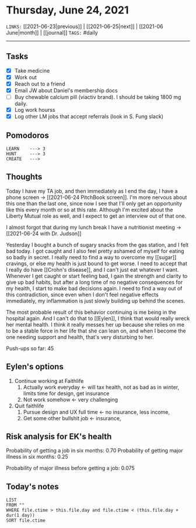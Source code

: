 # Thursday, June 24, 2021
`LINKS:` [[2021-06-23|previous]] | [[2021-06-25|next]] |  [[2021-06 June|month]] | [[journal]] 
`TAGS:` #daily

---
## Tasks
- [x]  Take medicine
- [x]  Work out
- [x]  Reach out to a friend
- [x] Email JW about Daniel's membership docs
- [ ] Buy chewable calcium pill (viactiv brand). I should be taking 1800 mg daily.
- [x] Log work hourss
- [x] Log other LM jobs that accept referrals (look in S. Fung slack)

## Pomodoros
```
LEARN    ---> 3
HUNT     ---> 3
CREATE   ---> 
```

## Thoughts
Today I have my TA job, and then immediately as I end the day, I have a phone screen -> [[2021-06-24 PitchBook screen]]. I'm more nervous about this one than the last one, since now I see that I'll only get an opportunity like this every month or so at this rate. Although I'm excited about the Liberty Mutual role as well, and I expect to get an interview out of that one. 

I almost forgot that during my lunch break I have a nutritionist meeting -> [[2021-06-24 with Dr. Judson]]

Yesterday I bought a bunch of sugary snacks from the gas station, and I felt bad today. I got caught and I also feel pretty ashamed of myself for eating so badly in secret. I really need to find a way to overcome my [[sugar]] cravings, or else my health is just bound to get worse. I need to accept that I really do have [[Crohn's disease]], and I can't just eat whatever I want. Whenever I get caught or start feeling bad, I gain the strength and clarity to give up bad habits, but after a long time of no negative consequences for my health, I start to make bad decisions again. I need to find a way out of this contradiction, since even when I don't feel negative effects immediately, my inflammation is just slowly building up behind the scenes. 

The most probable result of this behavior continuing is me being in the hospital again. And I can't do that to [[Eylen]], I think that would really wreck her mental health. I think it really messes her up because she relies on me to be a stable force in her life that she can lean on, and when I become the one needing support and health, that's very disturbing to her. 

Push-ups so far: 45

## Eylen's options
1. Continue working at Faithlife
	1. Actually work everyday <- will tax health, not as bad as in winter, limits time for design, get insurance
	2. Not work somehow <- very challenging
2. Quit faithlife
	1. Pursue design and UX full time <- no insurance, less income, 
	2. Get some other bullshit job <- insurance, 

## Risk analysis for EK's health
Probability of getting a job in six months: 0.70
Probability of getting major illness in six months: 0.25

Probability of major illness before getting a job: 0.075

## Today's notes
```dataview
LIST 
FROM ""
WHERE file.ctime > this.file.day and file.ctime < (this.file.day + dur(1 day))
SORT file.ctime
```
